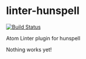 linter-hunspell
===============

[![Build Status](https://travis-ci.org/yitzchak/linter-hunspell.svg?branch=master)](https://travis-ci.org/yitzchak/linter-hunspell)

Atom Linter plugin for hunspell

Nothing works yet!
